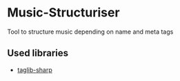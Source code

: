 # Music-Structuriser
Tool to structure music depending on name and meta tags

## Used libraries
+ [taglib-sharp](https://github.com/mono/taglib-sharp)
